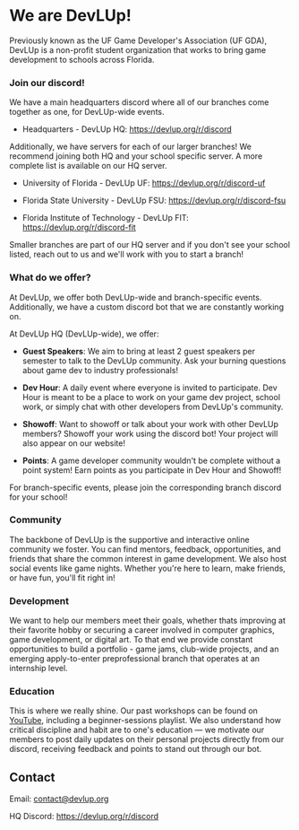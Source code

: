 # We are DevLUp!

Previously known as the UF Game Developer's Association (UF GDA), DevLUp is a non-profit student organization that works to bring game development to schools across Florida.

### Join our discord!

We have a main headquarters discord where all of our branches come together as one, for DevLUp-wide events.

- Headquarters - DevLUp HQ: https://devlup.org/r/discord

Additionally, we have servers for each of our larger branches! We recommend joining both HQ and your school specific server. A more complete list is available on our HQ server.

- University of Florida - DevLUp UF: https://devlup.org/r/discord-uf

- Florida State University - DevLUp FSU: https://devlup.org/r/discord-fsu

- Florida Institute of Technology - DevLUp FIT: https://devlup.org/r/discord-fit

Smaller branches are part of our HQ server and if you don't see your school listed, reach out to us and we'll work with you to start a branch!

### What do we offer?

At DevLUp, we offer both DevLUp-wide and branch-specific events. Additionally, we have a custom discord bot that we are constantly working on.

At DevLUp HQ (DevLUp-wide), we offer:

- **Guest Speakers**: We aim to bring at least 2 guest speakers per semester to talk to the DevLUp community. Ask your burning questions about game dev to industry professionals!

- **Dev Hour**: A daily event where everyone is invited to participate. Dev Hour is meant to be a place to work on your game dev project, school work, or simply chat with other developers from DevLUp's community.

- **Showoff**: Want to showoff or talk about your work with other DevLUp members? Showoff your work using the discord bot! Your project will also appear on our website!

- **Points**: A game developer community wouldn't be complete without a point system! Earn points as you participate in Dev Hour and Showoff!

For branch-specific events, please join the corresponding branch discord for your school!

### Community

The backbone of DevLUp is the supportive and interactive online community we foster. You can find mentors, feedback, opportunities, and friends that share the common interest in game development. We also host social events like game nights. Whether you're here to learn, make friends, or have fun, you'll fit right in!

### Development

We want to help our members meet their goals, whether thats improving at their favorite hobby or securing a career involved in computer graphics, game development, or digital art. To that end we provide constant opportunities to build a portfolio - game jams, club-wide projects, and an emerging apply-to-enter preprofessional branch that operates at an internship level.

### Education

This is where we really shine. Our past workshops can be found on [YouTube](https://www.youtube.com/@devlup-inc), including a beginner-sessions playlist. We also understand how critical discipline and habit are to one's education — we motivate our members to post daily updates on their personal projects directly from our 
discord, receiving feedback and points to stand out through our bot. 

[//]: ## (Behind The Scenes, information on the org's story as well as just putting the credits section here.)

## Contact

Email: contact@devlup.org

HQ Discord: https://devlup.org/r/discord

